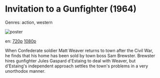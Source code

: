 # Invitation to a Gunfighter (1964)

Genres: action, western

![poster](http://image.tmdb.org/t/p/w500/jkCR8LmSET9Yj58Zi6UNlmkmqFG.jpg)

en:
  [720p](magnet:?xt=urn:btih:B806FDA6296A5CC32F41A4829738A573A084F81F&tr=udp://glotorrents.pw:6969/announce&tr=udp://tracker.opentrackr.org:1337/announce&tr=udp://torrent.gresille.org:80/announce&tr=udp://tracker.openbittorrent.com:80&tr=udp://tracker.coppersurfer.tk:6969&tr=udp://tracker.leechers-paradise.org:6969&tr=udp://p4p.arenabg.ch:1337&tr=udp://tracker.internetwarriors.net:1337)
  [1080p](magnet:?xt=urn:btih:7c8a7dd7f9b8763772ef9f2005783c61226da22a&dn=Invitation+to+a+Gunfighter+(1964)+%5B1080p%5D&tr=udp%3A%2F%2Ftracker.yify-torrents.com%2Fannounce&tr=udp%3A%2F%2Fopen.demonii.com%3A1337&tr=udp%3A%2F%2Fexodus.desync.com%3A6969&tr=udp%3A%2F%2Ftracker.istole.it%3A80&tr=udp%3A%2F%2Ftracker.publicbt.com%3A80&tr=udp%3A%2F%2Ftracker.openbittorrent.com%3A80&tr=udp%3A%2F%2Ftracker.leechers-paradise.org%3A6969&tr=udp%3A%2F%2F9.rarbg.com%3A2710&tr=udp%3A%2F%2Fp4p.arenabg.ch%3A1337&tr=udp%3A%2F%2Fp4p.arenabg.com%3A1337&tr=udp%3A%2F%2Ftracker.coppersurfer.tk%3A6969)
  


When Confederate soldier Matt Weaver returns to town after the Civil War, he finds that his home has been sold by town boss Sam Brewster. Brewster hires gunfighter Jules Gaspard d'Estaing to deal with Weaver, but d'Estaing's independent approach settles the town's problems in a very unorthodox manner.